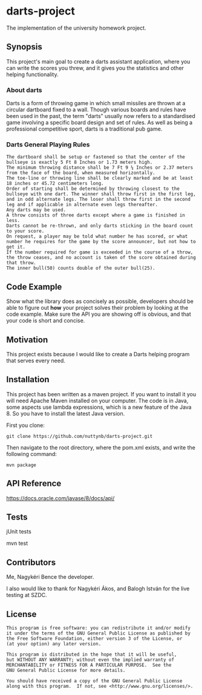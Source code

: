 # darts-project
The implementation of the university homework project.

## Synopsis

This project's main goal to create a darts assistant application, where you can write the scores you threw, and it gives you the statistics and other helping functionality.
### About darts
Darts is a form of throwing game in which small missiles are thrown at a circular dartboard fixed to a wall. Though various boards and rules have been used in the past, the term "darts" usually now refers to a standardised game involving a specific board design and set of rules. As well as being a professional competitive sport, darts is a traditional pub game.

### Darts General Playing Rules

    The dartboard shall be setup or fastened so that the center of the bullseye is exactly 5 Ft 8 Inches or 1.73 meters high.
    The minimum throwing distance shall be 7 Ft 9 ¼ Inches or 2.37 meters from the face of the board, when measured horizontally.
    The toe-line or throwing line shall be clearly marked and be at least 18 inches or 45.72 centimeters long.
    Order of starting shall be determined by throwing closest to the bullseye with one dart. The winner shall throw first in the first leg, and in odd alternate legs. The loser shall throw first in the second leg and if applicable in alternate even legs thereafter.
    Any darts may be used.
    A throw consists of three darts except where a game is finished in less.
    Darts cannot be re-thrown, and only darts sticking in the board count to your score.
    On request, a player may be told what number he has scored, or what number he requires for the game by the score announcer, but not how to get it.
    If the number required for game is exceeded in the course of a throw, the throw ceases, and no account is taken of the score obtained during that throw.
    The inner bull(50) counts double of the outer bull(25).

## Code Example

Show what the library does as concisely as possible, developers should be able to figure out **how** your project solves their problem by looking at the code example. Make sure the API you are showing off is obvious, and that your code is short and concise.

## Motivation

This project exists because I would like to create a Darts helping program that serves every need.

## Installation

This project has been written as a maven project. If you want to install it you will need Apache Maven installed on your computer. The code is in Java, some aspects use lambda expressions, which is a new feature of the Java 8. So you have to install the latest Java version.

First you clone: 

    git clone https://github.com/nuttynb/darts-project.git

Then navigate to the root directory, where the pom.xml exists, and write the following command:

    mvn package

## API Reference

https://docs.oracle.com/javase/8/docs/api/

## Tests

jUnit tests

mvn test

## Contributors

Me, Nagykéri Bence the developer.

I also would like to thank for Nagykéri Ákos, and Balogh István for the live testing at SZDC.

## License

    This program is free software: you can redistribute it and/or modify
    it under the terms of the GNU General Public License as published by
    the Free Software Foundation, either version 3 of the License, or
    (at your option) any later version.

    This program is distributed in the hope that it will be useful,
    but WITHOUT ANY WARRANTY; without even the implied warranty of
    MERCHANTABILITY or FITNESS FOR A PARTICULAR PURPOSE.  See the
    GNU General Public License for more details.

    You should have received a copy of the GNU General Public License
    along with this program.  If not, see <http://www.gnu.org/licenses/>.
